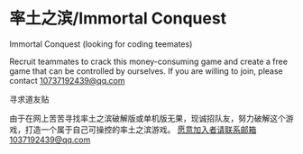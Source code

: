 # 率土之滨/Immortal Conquest
Immortal Conquest (looking  for coding teemates)

Recruit teammates to crack this money-consuming game and create a free game that can be controlled by ourselves.
If you are willing to join, please contact 10737192439@qq.com

寻求道友贴

由于在网上苦苦寻找率土之滨破解版或单机版无果，现诚招队友，努力破解这个游戏，打造一个属于自己可操控的率土之滨游戏。
愿意加入者请联系邮箱1037192439@qq.com
